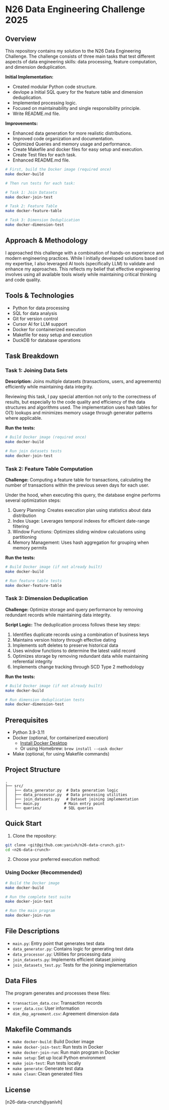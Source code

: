 # N26 Data Engineering Challenge 2025

## Overview
This repository contains my solution to the N26 Data Engineering Challenge. The challenge consists of three main tasks that test different aspects of data engineering skills: data processing, feature computation, and dimension deduplication.

**Initial Implementation:**
- Created modular Python code structure.
- devlope a Initial SQL query for the feature table and dimension deduplication.
- Implemented processing logic.
- Focused on maintainability and single responsibility principle.
- Write README.md file.

**Improvements:**
- Enhanced data generation for more realistic distributions.
- Improved code organization and documentation.
- Optimized Queries and memory usage and performance.
- Create Makefile and docker files for easy setup and execution.
- Create Test files for each task.
- Enhanced  README.md file.


```bash
# First, build the Docker image (required once)
make docker-build

# Then run tests for each task:

# Task 1: Join Datasets
make docker-join-test

# Task 2: Feature Table
make docker-feature-table

# Task 3: Dimension Deduplication
make docker-dimension-test
```

## Approach & Methodology
I approached this challenge with a combination of hands-on experience and modern engineering practices. While I initially developed solutions based on my expertise, I also leveraged AI tools (specifically LLM) to validate and enhance my approaches. This reflects my belief that effective engineering involves using all available tools wisely while maintaining critical thinking and code quality.

## Tools & Technologies
- Python for data processing
- SQL for data analysis
- Git for version control
- Cursor AI for LLM support
- Docker for containerized execution
- Makefile for easy setup and execution
- DuckDB for database operations


## Task Breakdown

### Task 1: Joining Data Sets
**Description:**
Joins multiple datasets (transactions, users, and agreements) efficiently while maintaining data integrity.

Reviewing this task, I pay special attention not only to the correctness of results, but especially to the code quality and efficiency of the data structures and algorithms used. The implementation uses hash tables for O(1) lookups and minimizes memory usage through generator patterns where applicable.

**Run the tests:**
```bash
# Build Docker image (required once)
make docker-build

# Run join datasets tests
make docker-join-test
```

### Task 2: Feature Table Computation
**Challenge:**
Computing a feature table for transactions, calculating the number of transactions within the previous seven days for each user.

Under the hood, when executing this query, the database engine performs several optimization steps:
1. Query Planning: Creates execution plan using statistics about data distribution
2. Index Usage: Leverages temporal indexes for efficient date-range filtering
3. Window Functions: Optimizes sliding window calculations using partitioning
4. Memory Management: Uses hash aggregation for grouping when memory permits

**Run the tests:**
```bash
# Build Docker image (if not already built)
make docker-build

# Run feature table tests
make docker-feature-table
```

### Task 3: Dimension Deduplication
**Challenge:**
Optimize storage and query performance by removing redundant records while maintaining data integrity.

**Script Logic:**
The deduplication process follows these key steps:
1. Identifies duplicate records using a combination of business keys
2. Maintains version history through effective dating
3. Implements soft deletes to preserve historical data
4. Uses window functions to determine the latest valid record
5. Optimizes storage by removing redundant data while maintaining referential integrity
6. Implements change tracking through SCD Type 2 methodology

**Run the tests:**
```bash
# Build Docker image (if not already built)
make docker-build

# Run dimension deduplication tests
make docker-dimension-test
```


## Prerequisites

- Python 3.9-3.11
- Docker (optional, for containerized execution)
  - [Install Docker Desktop](https://www.docker.com/products/docker-desktop/)
  - Or using Homebrew: `brew install --cask docker`
- Make (optional, for using Makefile commands)

## Project Structure

```
.
├── src/
│   ├── data_generator.py  # Data generation logic
│   ├── data_processor.py  # Data processing utilities
│   ├── join_datasets.py   # Dataset joining implementation
│   ├── main.py           # Main entry point
│   └── queries/          # SQL queries

```

## Quick Start

1. Clone the repository:
```bash
git clone <git@github.com:yanivh/n26-data-crunch.git>
cd <n26-data-crunch>
```

2. Choose your preferred execution method:

### Using Docker (Recommended)

```bash
# Build the Docker image
make docker-build

# Run the complete test suite
make docker-join-test

# Run the main program
make docker-join-run
```


## File Descriptions

- `main.py`: Entry point that generates test data
- `data_generator.py`: Contains logic for generating test data
- `data_processor.py`: Utilities for processing data
- `join_datasets.py`: Implements efficient dataset joining
- `join_datasets_test.py`: Tests for the joining implementation

## Data Files

The program generates and processes these files:
- `transaction_data.csv`: Transaction records
- `user_data.csv`: User information
- `dim_dep_agreement.csv`: Agreement dimension data


## Makefile Commands

- `make docker-build`: Build Docker image
- `make docker-join-test`: Run tests in Docker
- `make docker-join-run`: Run main program in Docker
- `make setup`: Set up local Python environment
- `make join-test`: Run tests locally
- `make generate`: Generate test data
- `make clean`: Clean generated files



## License

[n26-data-crunch@yanivh]





